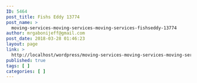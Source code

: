 ```yaml
---
ID: 5464
post_title: Fishs Eddy 13774
post_name: >
  moving-services-moving-services-moving-services-fishseddy-13774
author: mrgabonijeff@gmail.com
post_date: 2018-03-28 01:46:23
layout: page
link: >
  http://localhost/wordpress/moving-services-moving-services-moving-services-fishseddy-13774/
published: true
tags: [ ]
categories: [ ]
---
```

